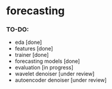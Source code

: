 # forecasting

### TO-DO: 
* eda [done]
* features [done]
* trainer [done]
* forecasting models [done]
* evaluation [in progress]
* wavelet denoiser [under review]
* autoencoder denoiser [under review]